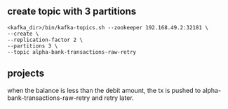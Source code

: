 ## create topic with 3 partitions
```
<kafka_dir>/bin/kafka-topics.sh --zookeeper 192.168.49.2:32181 \
--create \
--replication-factor 2 \
--partitions 3 \
--topic alpha-bank-transactions-raw-retry
```

## projects
when the balance is less than the debit amount, the tx is pushed to alpha-bank-transactions-raw-retry and retry later. 